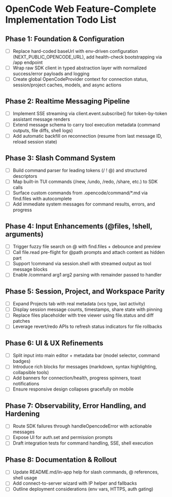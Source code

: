 # OpenCode Web Feature-Complete Implementation Todo List

## Phase 1: Foundation & Configuration
- [ ] Replace hard-coded baseUrl with env-driven configuration (NEXT_PUBLIC_OPENCODE_URL), add health-check bootstrapping via /app endpoint
- [ ] Wrap raw SDK client in typed abstraction layer with normalized success/error payloads and logging
- [ ] Create global OpenCodeProvider context for connection status, session/project caches, models, and async actions

## Phase 2: Realtime Messaging Pipeline
- [ ] Implement SSE streaming via client.event.subscribe() for token-by-token assistant message renders
- [ ] Extend message schema to carry tool execution metadata (command outputs, file diffs, shell logs)
- [ ] Add automatic backfill on reconnection (resume from last message ID, reload session state)

## Phase 3: Slash Command System
- [ ] Build command parser for leading tokens (/ ! @) and structured descriptors
- [ ] Map built-in TUI commands (/new, /undo, /redo, /share, etc.) to SDK calls
- [ ] Surface custom commands from .opencode/command/*.md via find.files with autocomplete
- [ ] Add immediate system messages for command results, errors, and progress

## Phase 4: Input Enhancements (@files, !shell, arguments)
- [ ] Trigger fuzzy file search on @ with find.files + debounce and preview
- [ ] Call file.read pre-flight for @path prompts and attach content as hidden part
- [ ] Support !command via session.shell with streamed output as tool message blocks
- [ ] Enable /command arg1 arg2 parsing with remainder passed to handler

## Phase 5: Session, Project, and Workspace Parity
- [ ] Expand Projects tab with real metadata (vcs type, last activity)
- [ ] Display session message counts, timestamps, share state with pinning
- [ ] Replace files placeholder with tree viewer using file.status and diff patches
- [ ] Leverage revert/redo APIs to refresh status indicators for file rollbacks

## Phase 6: UI & UX Refinements
- [ ] Split input into main editor + metadata bar (model selector, command badges)
- [ ] Introduce rich blocks for messages (markdown, syntax highlighting, collapsible tools)
- [ ] Add banners for connection/health, progress spinners, toast notifications
- [ ] Ensure responsive design collapses gracefully on mobile

## Phase 7: Observability, Error Handling, and Hardening
- [ ] Route SDK failures through handleOpencodeError with actionable messages
- [ ] Expose UI for auth.set and permission prompts
- [ ] Draft integration tests for command handling, SSE, shell execution

## Phase 8: Documentation & Rollout
- [ ] Update README.md/in-app help for slash commands, @ references, shell usage
- [ ] Add connect-to-server wizard with IP helper and fallbacks
- [ ] Outline deployment considerations (env vars, HTTPS, auth gating)